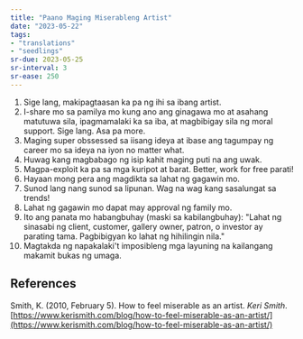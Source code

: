 ```yaml
---
title: "Paano Maging Miserableng Artist"
date: "2023-05-22"
tags:
- "translations"
- "seedlings"
sr-due: 2023-05-25
sr-interval: 3
sr-ease: 250
---
```


1. Sige lang, makipagtaasan ka pa ng ihi sa ibang artist.
2. I-share mo sa pamilya mo kung ano ang ginagawa mo at asahang matutuwa sila, ipagmamalaki ka sa iba, at magbibigay sila ng moral support. Sige lang. Asa pa more.
3. Maging super obssessed sa iisang ideya at ibase ang tagumpay ng career mo sa ideya na iyon no matter what.
4. Huwag kang magbabago ng isip kahit maging puti na ang uwak.
5. Magpa-exploit ka pa sa mga kuripot at barat. Better, work for free parati!
6. Hayaan mong pera ang magdikta sa lahat ng gagawin mo.
7. Sunod lang nang sunod sa lipunan. Wag na wag kang sasalungat sa trends!
8. Lahat ng gagawin mo dapat may approval ng family mo.
9. Ito ang panata mo habangbuhay (maski sa kabilangbuhay): "Lahat ng sinasabi ng client, customer, gallery owner, patron, o investor ay parating tama. Pagbibigyan ko lahat ng hihilingin nila."
10. Magtakda ng napakalaki't imposibleng mga layuning na kailangang makamit bukas ng umaga.

## References

Smith, K. (2010, February 5). How to feel miserable as an artist. _Keri Smith_. [https://www.kerismith.com/blog/how-to-feel-miserable-as-an-artist/](https://www.kerismith.com/blog/how-to-feel-miserable-as-an-artist/)